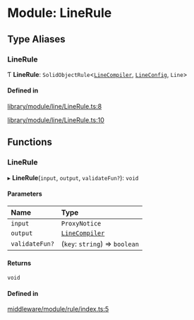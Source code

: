 # Module: LineRule

## Type Aliases

### LineRule

Ƭ **LineRule**: `SolidObjectRule`<[`LineCompiler`](../classes/LineCompiler.LineCompiler.md), [`LineConfig`](../interfaces/LineConfig.LineConfig.md), `Line`\>

#### Defined in

[library/module/line/LineRule.ts:8](https://github.com/Shiotsukikaedesari/vis-three/blob/16950a2b/packages/library/module/line/LineRule.ts#L8)

[library/module/line/LineRule.ts:10](https://github.com/Shiotsukikaedesari/vis-three/blob/16950a2b/packages/library/module/line/LineRule.ts#L10)

## Functions

### LineRule

▸ **LineRule**(`input`, `output`, `validateFun?`): `void`

#### Parameters

| Name | Type |
| :------ | :------ |
| `input` | `ProxyNotice` |
| `output` | [`LineCompiler`](../classes/LineCompiler.LineCompiler.md) |
| `validateFun?` | (`key`: `string`) => `boolean` |

#### Returns

`void`

#### Defined in

[middleware/module/rule/index.ts:5](https://github.com/Shiotsukikaedesari/vis-three/blob/16950a2b/packages/middleware/module/rule/index.ts#L5)
